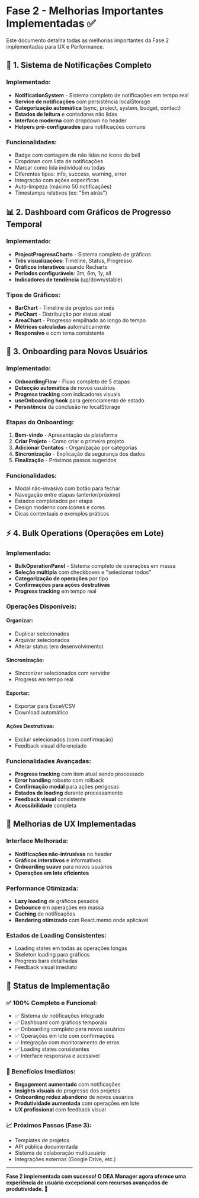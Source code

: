 # Fase 2 - Melhorias Importantes Implementadas ✅

Este documento detalha todas as melhorias importantes da Fase 2 implementadas para UX e Performance.

## 🔔 1. Sistema de Notificações Completo

### Implementado:
- **NotificationSystem** - Sistema completo de notificações em tempo real
- **Service de notificações** com persistência localStorage
- **Categorização automática** (sync, project, system, budget, contact)
- **Estados de leitura** e contadores não lidas
- **Interface moderna** com dropdown no header
- **Helpers pré-configurados** para notificações comuns

### Funcionalidades:
- Badge com contagem de não lidas no ícone do bell
- Dropdown com lista de notificações
- Marcar como lida individual ou todas
- Diferentes tipos: info, success, warning, error
- Integração com ações específicas
- Auto-limpeza (máximo 50 notificações)
- Timestamps relativos (ex: "5m atrás")

## 📊 2. Dashboard com Gráficos de Progresso Temporal

### Implementado:
- **ProjectProgressCharts** - Sistema completo de gráficos
- **Três visualizações**: Timeline, Status, Progresso
- **Gráficos interativos** usando Recharts
- **Períodos configuráveis**: 3m, 6m, 1y, all
- **Indicadores de tendência** (up/down/stable)

### Tipos de Gráficos:
- **BarChart** - Timeline de projetos por mês
- **PieChart** - Distribuição por status atual
- **AreaChart** - Progresso empilhado ao longo do tempo
- **Métricas calculadas** automaticamente
- **Responsivo** e com tema consistente

## 🎯 3. Onboarding para Novos Usuários

### Implementado:
- **OnboardingFlow** - Fluxo completo de 5 etapas
- **Detecção automática** de novos usuários
- **Progress tracking** com indicadores visuais
- **useOnboarding hook** para gerenciamento de estado
- **Persistência** da conclusão no localStorage

### Etapas do Onboarding:
1. **Bem-vindo** - Apresentação da plataforma
2. **Criar Projeto** - Como criar o primeiro projeto
3. **Adicionar Contatos** - Organização por categorias
4. **Sincronização** - Explicação da segurança dos dados
5. **Finalização** - Próximos passos sugeridos

### Funcionalidades:
- Modal não-invasivo com botão para fechar
- Navegação entre etapas (anterior/próximo)
- Estados completados por etapa
- Design moderno com ícones e cores
- Dicas contextuais e exemplos práticos

## ⚡ 4. Bulk Operations (Operações em Lote)

### Implementado:
- **BulkOperationPanel** - Sistema completo de operações em massa
- **Seleção múltipla** com checkboxes e "selecionar todos"
- **Categorização de operações** por tipo
- **Confirmações para ações destrutivas**
- **Progress tracking** em tempo real

### Operações Disponíveis:
#### Organizar:
- Duplicar selecionados
- Arquivar selecionados  
- Alterar status (em desenvolvimento)

#### Sincronização:
- Sincronizar selecionados com servidor
- Progress em tempo real

#### Exportar:
- Exportar para Excel/CSV
- Download automático

#### Ações Destrutivas:
- Excluir selecionados (com confirmação)
- Feedback visual diferenciado

### Funcionalidades Avançadas:
- **Progress tracking** com item atual sendo processado
- **Error handling** robusto com rollback
- **Confirmação modal** para ações perigosas
- **Estados de loading** durante processamento
- **Feedback visual** consistente
- **Acessibilidade** completa

## 🎨 Melhorias de UX Implementadas

### Interface Melhorada:
- **Notificações não-intrusivas** no header
- **Gráficos interativos** e informativos
- **Onboarding suave** para novos usuários
- **Operações em lote eficientes**

### Performance Otimizada:
- **Lazy loading** de gráficos pesados
- **Debounce** em operações em massa
- **Caching** de notificações
- **Rendering otimizado** com React.memo onde aplicável

### Estados de Loading Consistentes:
- Loading states em todas as operações longas
- Skeleton loading para gráficos
- Progress bars detalhadas
- Feedback visual imediato

## 🚀 Status de Implementação

### ✅ 100% Completo e Funcional:
- ✅ Sistema de notificações integrado
- ✅ Dashboard com gráficos temporais
- ✅ Onboarding completo para novos usuários  
- ✅ Operações em lote com confirmações
- ✅ Integração com monitoramento de erros
- ✅ Loading states consistentes
- ✅ Interface responsiva e acessível

### 🎯 Benefícios Imediatos:
- **Engagement aumentado** com notificações
- **Insights visuais** do progresso dos projetos
- **Onboarding reduz abandono** de novos usuários
- **Produtividade aumentada** com operações em lote
- **UX profissional** com feedback visual

### 📈 Próximos Passos (Fase 3):
- Templates de projetos
- API pública documentada
- Sistema de colaboração multiusuário
- Integrações externas (Google Drive, etc.)

---

**Fase 2 implementada com sucesso! O DEA Manager agora oferece uma experiência de usuário excepcional com recursos avançados de produtividade. 🎉**